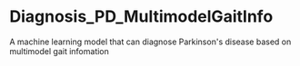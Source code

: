 # Diagnosis_PD_MultimodelGaitInfo
A machine learning model that can diagnose Parkinson's disease based on multimodel gait infomation
